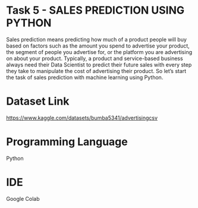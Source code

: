 
# Task 5 - SALES PREDICTION USING PYTHON
Sales prediction means predicting how much of a product people will buy based on factors such as the amount you spend to advertise your product, the segment of people you advertise for, or the platform you are advertising on about your product. Typically, a product and service-based business always need their Data Scientist to predict their future sales with every step they take to manipulate the cost of advertising their product. So let’s start the task of sales prediction with machine learning using Python.

# Dataset Link

https://www.kaggle.com/datasets/bumba5341/advertisingcsv

# Programming Language

Python

# IDE

Google Colab

